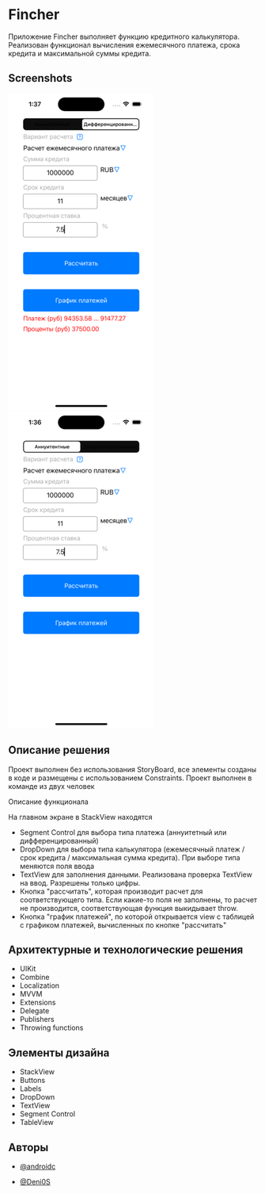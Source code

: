
# Fincher

Приложение Fincher выполняет функцию кредитного калькулятора. Реализован функционал вычисления ежемесячного платежа, срока кредита и максимальной суммы кредита.


## Screenshots

![App Screenshot](https://github.com/androidc/Fincher/blob/develop/Screen11.png)
![App Screenshot](https://github.com/androidc/Fincher/blob/develop/Screen22.png)


## Описание решения

Проект выполнен без использования StoryBoard, все элементы созданы в коде и размещены с использованием Constraints. Проект выполнен в команде из двух человек

Описание функционала

На главном экране в StackView находятся 
- Segment Control для выбора типа платежа (аннуитетный или дифференцированный)
- DropDown для выбора типа калькулятора (ежемесячный платеж / срок кредита / максимальная сумма кредита). При выборе типа меняются поля ввода
- TextView для заполнения данными. Реализована проверка TextView на ввод. Разрешены только цифры.
- Кнопка "рассчитать", которая производит расчет для соответствующего типа. Если какие-то поля не заполнены, то расчет не производится, соответствующая функция выкидывает throw.
- Кнопка "график платежей", по которой открывается view с таблицей с графиком платежей, вычисленных по кнопке "рассчитать"

## Архитектурные и технологические решения

- UIKit
- Combine
- Localization
- MVVM
- Extensions
- Delegate
- Publishers
- Throwing functions


## Элементы дизайна

- StackView
- Buttons
- Labels
- DropDown
- TextView
- Segment Control
- TableView


## Авторы

- [@androidc](https://www.github.com/androidc)

- [@Deni0S](https://www.github.com/Deni0S)
